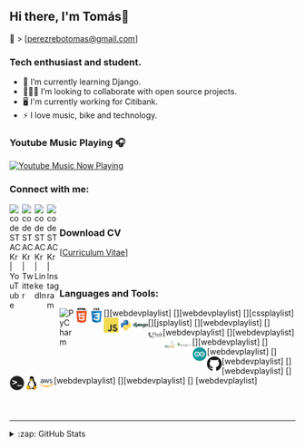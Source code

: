 ## Hi there, I'm Tomás👋

:email: > [perezrebotomas@gmail.com]

### Tech enthusiast and student.

- 🐍 I’m currently learning Django.
- 🧑‍🤝‍🧑 I’m looking to collaborate with open source projects.
- 🖥️ I'm currently working for Citibank.
- ⚡ I love music, bike and technology.

### Youtube Music Playing 🎧

[<img src="https://now-playing-codestackr.vercel.app/api/spotify-playing" alt="Youtube Music Now Playing" width="350" />](https://music.youtube.com/channel/UCwEczApJj_hb_OKZlur74qQ?feature=share)

### Connect with me:

[<img align="left" alt="codeSTACKr | YouTube" width="22px" src="https://cdn.jsdelivr.net/npm/simple-icons@v3/icons/youtube.svg" />][youtube]
[<img align="left" alt="codeSTACKr | Twitter" width="22px" src="https://cdn.jsdelivr.net/npm/simple-icons@v3/icons/twitter.svg" />][twitter]
[<img align="left" alt="codeSTACKr | LinkedIn" width="22px" src="https://cdn.jsdelivr.net/npm/simple-icons@v3/icons/linkedin.svg" />][linkedin]
[<img align="left" alt="codeSTACKr | Instagram" width="22px" src="https://cdn.jsdelivr.net/npm/simple-icons@v3/icons/instagram.svg" />][instagram]

<br />

### Download CV
[<a href="https://github.com/tominaked1337/curriculum_vitae/blob/main/CV%20Tom%C3%A1s%20Perez.pdf" title="Curriculum Vitae" target="_blank">Curriculum Vitae</a>]

<br />

### Languages and Tools:

[<img align="left" alt="PyCharm" width="26px" src="https://cdn.jsdelivr.net/npm/simple-icons@v3/icons/pycharm.svg" />][webdevplaylist]
[<img align="left" alt="HTML5" width="26px" src="https://raw.githubusercontent.com/github/explore/80688e429a7d4ef2fca1e82350fe8e3517d3494d/topics/html/html.png" />][webdevplaylist]
[<img align="left" alt="CSS3" width="26px" src="https://raw.githubusercontent.com/github/explore/80688e429a7d4ef2fca1e82350fe8e3517d3494d/topics/css/css.png" />][cssplaylist]
[<img align="left" alt="JavaScript" width="26px" src="https://raw.githubusercontent.com/github/explore/80688e429a7d4ef2fca1e82350fe8e3517d3494d/topics/javascript/javascript.png" />][jsplaylist]
[<img align="left" alt="Python" width="26px" src="https://raw.githubusercontent.com/github/explore/80688e429a7d4ef2fca1e82350fe8e3517d3494d/topics/python/python.png" />][webdevplaylist]
[<img align="left" alt="Django" width="26px" src="https://raw.githubusercontent.com/github/explore/80688e429a7d4ef2fca1e82350fe8e3517d3494d/topics/django/django.png" />][webdevplaylist]
[<img align="left" alt="Flask" width="26px" src="https://raw.githubusercontent.com/github/explore/80688e429a7d4ef2fca1e82350fe8e3517d3494d/topics/flask/flask.png" />][webdevplaylist]
[<img align="left" alt="MySQL" width="26px" src="https://raw.githubusercontent.com/github/explore/80688e429a7d4ef2fca1e82350fe8e3517d3494d/topics/mysql/mysql.png" />][webdevplaylist]
[<img align="left" alt="MongoDB" width="26px" src="https://raw.githubusercontent.com/github/explore/80688e429a7d4ef2fca1e82350fe8e3517d3494d/topics/mongodb/mongodb.png" />][webdevplaylist]
[<img align="left" alt="Arduino" width="26px" src="https://raw.githubusercontent.com/github/explore/80688e429a7d4ef2fca1e82350fe8e3517d3494d/topics/arduino/arduino.png" />][webdevplaylist]
[<img align="left" alt="GitHub" width="26px" src="https://raw.githubusercontent.com/github/explore/78df643247d429f6cc873026c0622819ad797942/topics/github/github.png" />][webdevplaylist]
[<img align="left" alt="Terminal" width="26px" src="https://raw.githubusercontent.com/github/explore/80688e429a7d4ef2fca1e82350fe8e3517d3494d/topics/terminal/terminal.png" />][webdevplaylist]
[<img align="left" alt="Linux" width="26px" src="https://raw.githubusercontent.com/github/explore/80688e429a7d4ef2fca1e82350fe8e3517d3494d/topics/linux/linux.png" />][webdevplaylist]
[<img align="left" alt="AWS" width="26px" src="https://raw.githubusercontent.com/github/explore/80688e429a7d4ef2fca1e82350fe8e3517d3494d/topics/aws/aws.png" />]
[webdevplaylist]



<br />
<br />

---

<details>
  <summary>:zap: GitHub Stats</summary>

  <img align="left" alt="tominaked1337's GitHub Stats" src="https://github-readme-stats-six-rose.vercel.app/api?username=tominaked1337&show_icons=true&hide_border=true" />

</details>


[twitter]: https://twitter.com/toomiperez_
[youtube]: https://www.youtube.com/channel/UCwEczApJj_hb_OKZlur74qQ
[instagram]: https://www.instagram.com/tominaked/
[linkedin]: https://www.linkedin.com/in/tom%C3%A1s-perez-122645178/

